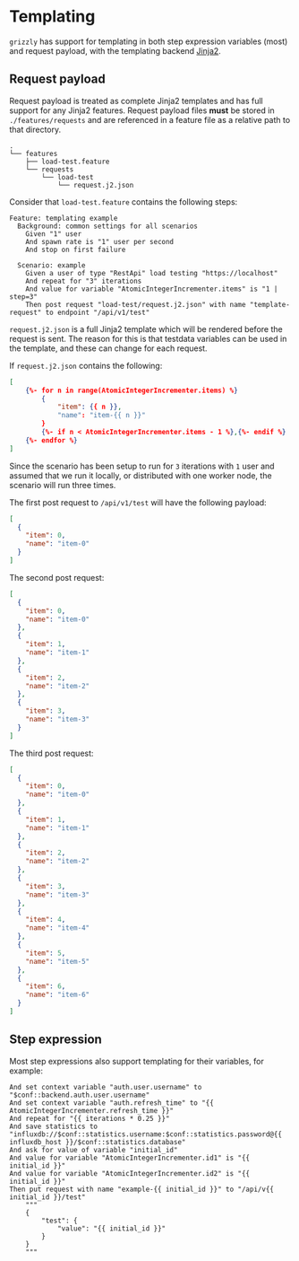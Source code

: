 # Templating

`grizzly` has support for templating in both step expression variables (most) and request payload, with the templating backend [Jinja2](https://jinja.palletsprojects.com/en/3.0.x/).

## Request payload

Request payload is treated as complete Jinja2 templates and has full support for any Jinja2 features. Request payload files **must** be stored in `./features/requests` and are referenced in a feature file as a relative path to that directory.

```plain
.
└── features
    ├── load-test.feature
    └── requests
        └── load-test
            └── request.j2.json
```

Consider that `load-test.feature` contains the following steps:

```gherkin
Feature: templating example
  Background: common settings for all scenarios
    Given "1" user
    And spawn rate is "1" user per second
    And stop on first failure

  Scenario: example
    Given a user of type "RestApi" load testing "https://localhost"
    And repeat for "3" iterations
    And value for variable "AtomicIntegerIncrementer.items" is "1 | step=3"
    Then post request "load-test/request.j2.json" with name "template-request" to endpoint "/api/v1/test"
```

`request.j2.json` is a full Jinja2 template which will be rendered before the request is sent. The reason for this is that testdata variables can be used in the template, and these can change for each request.

If `request.j2.json` contains the following:

```json
[
	{%- for n in range(AtomicIntegerIncrementer.items) %}
		{
			"item": {{ n }},
			"name": "item-{{ n }}"
		}
		{%- if n < AtomicIntegerIncrementer.items - 1 %},{%- endif %}
	{%- endfor %}
]
```

Since the scenario has been setup to run for `3` iterations with `1` user and assumed that we run it locally, or distributed with one worker node, the scenario will run three times.

The first post request to `/api/v1/test` will have the following payload:

```json
[
  {
    "item": 0,
    "name": "item-0"
  }
]
```

The second post request:

```json
[
  {
    "item": 0,
    "name": "item-0"
  },
  {
    "item": 1,
    "name": "item-1"
  },
  {
    "item": 2,
    "name": "item-2"
  },
  {
    "item": 3,
    "name": "item-3"
  }
]
```

The third post request:

```json
[
  {
    "item": 0,
    "name": "item-0"
  },
  {
    "item": 1,
    "name": "item-1"
  },
  {
    "item": 2,
    "name": "item-2"
  },
  {
    "item": 3,
    "name": "item-3"
  },
  {
    "item": 4,
    "name": "item-4"
  },
  {
    "item": 5,
    "name": "item-5"
  },
  {
    "item": 6,
    "name": "item-6"
  }
]
```

## Step expression

Most step expressions also support templating for their variables, for example:

```gherkin
And set context variable "auth.user.username" to "$conf::backend.auth.user.username"
And set context variable "auth.refresh_time" to "{{ AtomicIntegerIncrementer.refresh_time }}"
And repeat for "{{ iterations * 0.25 }}"
And save statistics to "influxdb://$conf::statistics.username:$conf::statistics.password@{{ influxdb_host }}/$conf::statistics.database"
And ask for value of variable "initial_id"
And value for variable "AtomicIntegerIncrementer.id1" is "{{ initial_id }}"
And value for variable "AtomicIntegerIncrementer.id2" is "{{ initial_id }}"
Then put request with name "example-{{ initial_id }}" to "/api/v{{ initial_id }}/test"
    """
    {
        "test": {
            "value": "{{ initial_id }}"
        }
    }
    """
```


